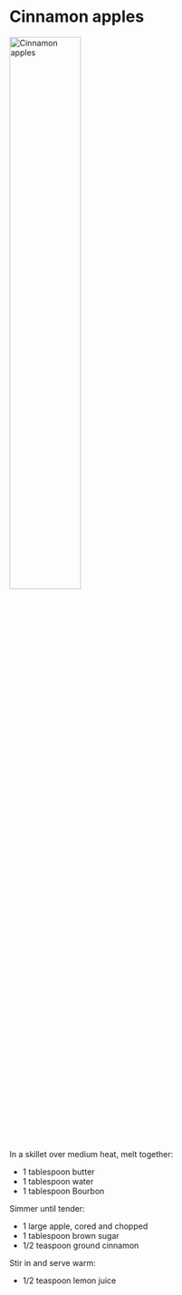 Cinnamon apples
===============

<img src="httpshttp://i.imgur.com/d3ztxYs.jpg" alt="Cinnamon apples" width="50%" />

In a skillet over medium heat, melt together:

- 1 tablespoon butter
- 1 tablespoon water
- 1 tablespoon Bourbon

Simmer until tender:

- 1 large apple, cored and chopped
- 1 tablespoon brown sugar
- 1/2 teaspoon ground cinnamon

Stir in and serve warm:

- 1/2 teaspoon lemon juice
